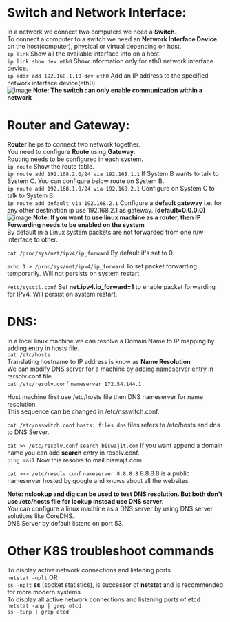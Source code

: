 # Switch and Network Interface:
In a network we connect two computers we need a **Switch**. <br />
To connect a computer to a switch we need an **Network Interface Device** on the host(computer), physical or virtual depending on host. <br />
``` ip link ``` Show all the available interface info on a host. <br />
``` ip link show dev eth0 ```  Show information only for eth0 network interface device. <br />
``` ip addr add 192.168.1.10 dev eth0 ``` Add an IP address to the specified network interface device(eth0). <br />
![image](https://github.com/biswajitsamal59/linux/assets/61880328/25183196-e479-4954-9ed5-d95e15c238f5)
**Note: The switch can only enable communication within a network** <br />

# Router and Gateway:
**Router** helps to connect two network together. <br />
You need to configure **Route** using **Gateway**. <br />
Routing needs to be configured in each system. <br />
``` ip route ``` Show the route table. <br />
``` ip route add 192.168.2.0/24 via 192.168.1.1 ``` If System B wants to talk to System C. You can configure below route on System B. <br />
``` ip route add 192.168.1.0/24 via 192.168.2.1 ``` Configure on System C to talk to System B. <br />
``` ip route add default via 192.168.2.1 ``` Configure a **default gateway** i.e. for any other destination ip use 192.168.2.1 as gateway. **(default=0.0.0.0)** <br />
![image](https://github.com/biswajitsamal59/linux/assets/61880328/ff6b0a65-b582-4cb3-b517-e237fdaccff2)
**Note: If you want to use linux machine as a router, then IP Forwarding needs to be enabled on the system** <br />
By default in a Linux system packets are not forwarded from one n/w interface to other.

``` cat /proc/sys/net/ipv4/ip_forward ``` By default it's set to 0. <br />

``` echo 1 > /proc/sys/net/ipv4/ip_forward ``` To set packet forwarding temporarily. Will not persists on system restart. <br />

``` /etc/sysctl.conf ``` Set **net.ipv4.ip_forward=1** to enable packet forwarding for IPv4. Will persist on system restart. <br />

# DNS:
In a local linux machine we can resolve a Domain Name to IP mapping by adding entry in hosts file. <br />
``` cat /etc/hosts ``` <br />
Translating hostname to IP address is know as **Name Resolution** <br />
We can modify DNS server for a machine by adding nameserver entry in rersolv.conf file. <br />
``` cat /etc/resolv.conf ```
``` nameserver 172.54.144.1 ```

Host machine first use /etc/hosts file then DNS nameserver for name resolution. <br />
This sequence can be changed in /etc/nsswitch.conf. <br />

``` cat /etc/nsswitch.conf ```
``` hosts: files dns ``` files refers to /etc/hosts and dns to DNS Server. <br />

``` cat >> /etc/resolv.conf ```
``` search biswajit.com ``` If you want append a domain name you can add **search** entry in resolv.conf. <br />
``` ping mail ``` Now this resolve to mail.biswajit.com <br />

``` cat >>> /etc/resolv.conf ```
``` nameserver 8.8.8.8 ``` 8.8.8.8 is a public nameserver hosted by google and knows about all the websites. <br />

**Note: nslookup and dig can be used to test DNS resolution. But both don't use /etc/hosts file for lookup instead use DNS server. <br />**
You can configure a linux machine as a DNS server by using DNS server solutions like CoreDNS. <br />
DNS Server by default listens on port 53. <br />

# Other K8S troubleshoot commands
To display active network connections and listening ports <br />
``` netstat -nplt ``` OR <br />
``` ss -nplt ``` **ss** (socket statistics), is successor of **netstat** and is recommended for more modern systems <br />
To display all active network connections and listening ports of etcd <br />
``` netstat -anp | grep etcd ``` <br />
``` ss -tunp | grep etcd ``` <br />
